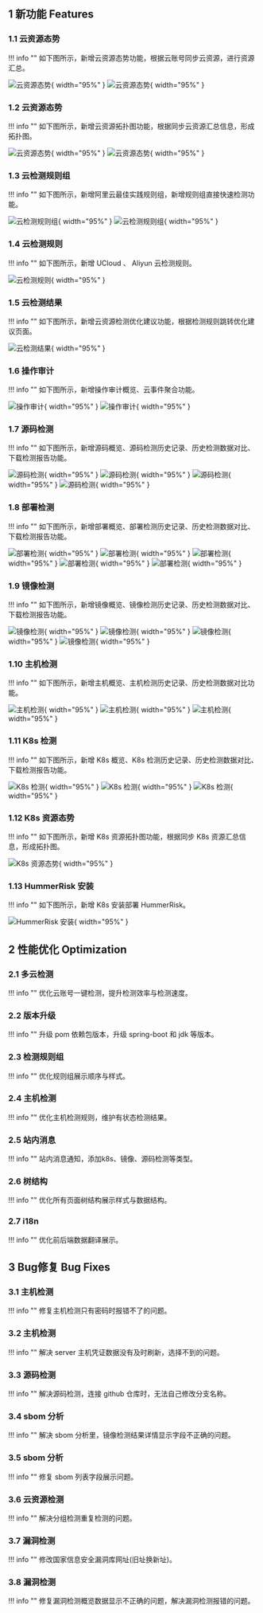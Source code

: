 ## 1 新功能 Features

### 1.1 云资源态势

!!! info ""
    如下图所示，新增云资源态势功能，根据云账号同步云资源，进行资源汇总。

![云资源态势](../img/release/0.4.0/cloud1.png){ width="95%" }
![云资源态势](../img/release/0.4.0/cloud2.png){ width="95%" }

### 1.2 云资源态势

!!! info ""
    如下图所示，新增云资源拓扑图功能，根据同步云资源汇总信息，形成拓扑图。

![云资源态势](../img/release/0.4.0/cloud3.png){ width="95%" }
![云资源态势](../img/release/0.4.0/cloud4.png){ width="95%" }

### 1.3 云检测规则组

!!! info ""
    如下图所示，新增阿里云最佳实践规则组，新增规则组直接快速检测功能。

![云检测规则组](../img/release/0.4.0/group.png){ width="95%" }
![云检测规则组](../img/release/0.4.0/group2.png){ width="95%" }

### 1.4 云检测规则

!!! info ""
    如下图所示，新增 UCloud 、 Aliyun 云检测规则。

![云检测规则](../img/release/0.4.0/rule.png){ width="95%" }

### 1.5 云检测结果

!!! info ""
    如下图所示，新增云资源检测优化建议功能，根据检测规则跳转优化建议页面。

![云检测结果](../img/release/0.4.0/resource.png){ width="95%" }

### 1.6 操作审计

!!! info ""
    如下图所示，新增操作审计概览、云事件聚合功能。

![操作审计](../img/release/0.4.0/event.png){ width="95%" }
![操作审计](../img/release/0.4.0/event2.png){ width="95%" }

### 1.7 源码检测

!!! info ""
    如下图所示，新增源码概览、源码检测历史记录、历史检测数据对比、下载检测报告功能。

![源码检测](../img/release/0.4.0/code.png){ width="95%" }
![源码检测](../img/release/0.4.0/code2.png){ width="95%" }
![源码检测](../img/release/0.4.0/code3.png){ width="95%" }
![源码检测](../img/release/0.4.0/code4.png){ width="95%" }

### 1.8 部署检测

!!! info ""
    如下图所示，新增部署概览、部署检测历史记录、历史检测数据对比、下载检测报告功能。

![部署检测](../img/release/0.4.0/config.png){ width="95%" }
![部署检测](../img/release/0.4.0/config2.png){ width="95%" }
![部署检测](../img/release/0.4.0/config3.png){ width="95%" }
![部署检测](../img/release/0.4.0/config4.png){ width="95%" }
![部署检测](../img/release/0.4.0/config5.png){ width="95%" }

### 1.9 镜像检测

!!! info ""
    如下图所示，新增镜像概览、镜像检测历史记录、历史检测数据对比、下载检测报告功能。

![镜像检测](../img/release/0.4.0/image.png){ width="95%" }
![镜像检测](../img/release/0.4.0/image2.png){ width="95%" }
![镜像检测](../img/release/0.4.0/image3.png){ width="95%" }
![镜像检测](../img/release/0.4.0/image4.png){ width="95%" }

### 1.10 主机检测

!!! info ""
    如下图所示，新增主机概览、主机检测历史记录、历史检测数据对比功能。

![主机检测](../img/release/0.4.0/server.png){ width="95%" }
![主机检测](../img/release/0.4.0/server2.png){ width="95%" }
![主机检测](../img/release/0.4.0/server3.png){ width="95%" }

### 1.11 K8s 检测

!!! info ""
    如下图所示，新增 K8s 概览、K8s 检测历史记录、历史检测数据对比、下载检测报告功能。

![K8s 检测](../img/release/0.4.0/k8s.png){ width="95%" }
![K8s 检测](../img/release/0.4.0/k8s2.png){ width="95%" }
![K8s 检测](../img/release/0.4.0/k8s3.png){ width="95%" }

### 1.12 K8s 资源态势

!!! info ""
    如下图所示，新增 K8s 资源拓扑图功能，根据同步 K8s 资源汇总信息，形成拓扑图。

![K8s 资源态势](../img/release/0.4.0/k8sto.png){ width="95%" }

### 1.13 HummerRisk 安装

!!! info ""
    如下图所示，新增 K8s 安装部署 HummerRisk。

![HummerRisk 安装](../img/release/0.4.0/install.png){ width="95%" }

## 2 性能优化 Optimization

### 2.1 多云检测

!!! info ""
    优化云账号一键检测，提升检测效率与检测速度。

### 2.2 版本升级

!!! info ""
    升级 pom 依赖包版本，升级 spring-boot 和 jdk 等版本。

### 2.3 检测规则组

!!! info ""
    优化规则组展示顺序与样式。

### 2.4 主机检测

!!! info ""
    优化主机检测规则，维护有状态检测结果。

### 2.5 站内消息

!!! info ""
    站内消息通知，添加k8s、镜像、源码检测等类型。

### 2.6 树结构

!!! info ""
    优化所有页面树结构展示样式与数据结构。

### 2.7 i18n

!!! info ""
    优化前后端数据翻译展示。

## 3 Bug修复 Bug Fixes

### 3.1 主机检测

!!! info ""
    修复主机检测只有密码时报错不了的问题。

### 3.2 主机检测

!!! info ""
    解决 server 主机凭证数据没有及时刷新，选择不到的问题。

### 3.3 源码检测

!!! info ""
    解决源码检测，连接 github 仓库时，无法自己修改分支名称。

### 3.4 sbom 分析

!!! info ""
    解决 sbom 分析里，镜像检测结果详情显示字段不正确的问题。

### 3.5 sbom 分析

!!! info ""
    修复 sbom 列表字段展示问题。

### 3.6 云资源检测

!!! info ""
    解决分组检测重复检测的问题。

### 3.7 漏洞检测

!!! info ""
    修改国家信息安全漏洞库网址(旧址换新址)。

### 3.8 漏洞检测

!!! info ""
    修复漏洞检测概览数据显示不正确的问题，解决漏洞检测报错的问题。
